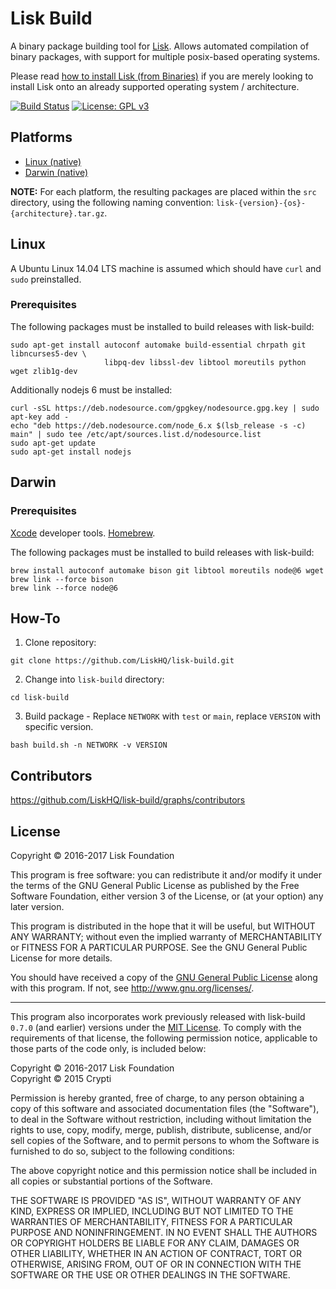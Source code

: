 # Lisk Build

A binary package building tool for [Lisk](https://lisk.io/). Allows automated compilation of binary packages, with support for multiple posix-based operating systems.

Please read [how to install Lisk (from Binaries)](https://docs.lisk.io/docs/core-pre-installation-binary) if you are merely looking to install Lisk onto an already supported operating system / architecture.

[![Build Status](https://jenkins.lisk.io/buildStatus/icon?job=lisk-build/development)](https://jenkins.lisk.io/job/lisk-build/job/development)
[![License: GPL v3](https://img.shields.io/badge/License-GPL%20v3-blue.svg)](http://www.gnu.org/licenses/gpl-3.0)

## Platforms

- [Linux (native)](#linux)
- [Darwin (native)](#darwin)

**NOTE:** For each platform, the resulting packages are placed within the `src` directory, using the following naming convention: `lisk-{version}-{os}-{architecture}.tar.gz`.

## Linux

A Ubuntu Linux 14.04 LTS machine is assumed which should have `curl` and `sudo` preinstalled.

### Prerequisites

The following packages must be installed to build releases with lisk-build:

```
sudo apt-get install autoconf automake build-essential chrpath git libncurses5-dev \
                     libpq-dev libssl-dev libtool moreutils python wget zlib1g-dev
```

Additionally nodejs 6 must be installed:

```
curl -sSL https://deb.nodesource.com/gpgkey/nodesource.gpg.key | sudo apt-key add -
echo "deb https://deb.nodesource.com/node_6.x $(lsb_release -s -c) main" | sudo tee /etc/apt/sources.list.d/nodesource.list
sudo apt-get update
sudo apt-get install nodejs
```

## Darwin

### Prerequisites

[Xcode](https://developer.apple.com/xcode/) developer tools.
[Homebrew](https://docs.brew.sh/installation/).

The following packages must be installed to build releases with lisk-build:

```
brew install autoconf automake bison git libtool moreutils node@6 wget
brew link --force bison
brew link --force node@6
```

## How-To

1. Clone repository:

  ```
  git clone https://github.com/LiskHQ/lisk-build.git
  ```

2. Change into `lisk-build` directory:

  ```
  cd lisk-build
  ```

3. Build package - Replace `NETWORK` with `test` or `main`, replace `VERSION` with specific version.

  ```
  bash build.sh -n NETWORK -v VERSION
  ```

## Contributors

https://github.com/LiskHQ/lisk-build/graphs/contributors


## License

Copyright © 2016-2017 Lisk Foundation

This program is free software: you can redistribute it and/or modify it under the terms of the GNU General Public License as published by the Free Software Foundation, either version 3 of the License, or (at your option) any later version.

This program is distributed in the hope that it will be useful, but WITHOUT ANY WARRANTY; without even the implied warranty of MERCHANTABILITY or FITNESS FOR A PARTICULAR PURPOSE. See the GNU General Public License for more details.

You should have received a copy of the [GNU General Public License](https://github.com/LiskHQ/lisk-build/tree/master/LICENSE) along with this program.  If not, see <http://www.gnu.org/licenses/>.

***

This program also incorporates work previously released with lisk-build `0.7.0` (and earlier) versions under the [MIT License](https://opensource.org/licenses/MIT). To comply with the requirements of that license, the following permission notice, applicable to those parts of the code only, is included below:

Copyright © 2016-2017 Lisk Foundation  
Copyright © 2015 Crypti

Permission is hereby granted, free of charge, to any person obtaining a copy of this software and associated documentation files (the "Software"), to deal in the Software without restriction, including without limitation the rights to use, copy, modify, merge, publish, distribute, sublicense, and/or sell copies of the Software, and to permit persons to whom the Software is furnished to do so, subject to the following conditions:

The above copyright notice and this permission notice shall be included in all copies or substantial portions of the Software.

THE SOFTWARE IS PROVIDED "AS IS", WITHOUT WARRANTY OF ANY KIND, EXPRESS OR IMPLIED, INCLUDING BUT NOT LIMITED TO THE WARRANTIES OF MERCHANTABILITY, FITNESS FOR A PARTICULAR PURPOSE AND NONINFRINGEMENT. IN NO EVENT SHALL THE AUTHORS OR COPYRIGHT HOLDERS BE LIABLE FOR ANY CLAIM, DAMAGES OR OTHER LIABILITY, WHETHER IN AN ACTION OF CONTRACT, TORT OR OTHERWISE, ARISING FROM, OUT OF OR IN CONNECTION WITH THE SOFTWARE OR THE USE OR OTHER DEALINGS IN THE SOFTWARE.

